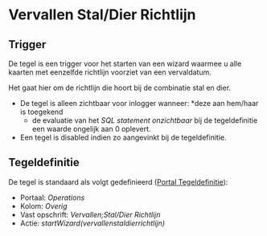 # Vervallen Stal/Dier Richtlijn

## Trigger

De tegel is een trigger voor het starten van een wizard waarmee u alle kaarten met eenzelfde richtlijn voorziet van een vervaldatum.

Het gaat hier om de richtlijn die hoort bij de combinatie stal en dier.

- De tegel is alleen zichtbaar voor inlogger wanneer:
  \*deze aan hem/haar is toegekend
  - de evaluatie van het _SQL statement onzichtbaar_ bij de tegeldefinitie een waarde ongelijk aan 0 oplevert.
- Een tegel is disabled indien zo aangevinkt bij de tegeldefinitie.

## Tegeldefinitie

De tegel is standaard als volgt gedefinieerd ([Portal Tegeldefinitie](/docs/instellen_inrichten/portaldefinitie/portal_tegel.md)):

- Portaal: _Operations_
- Kolom: _Overig_
- Vast opschrift: _Vervallen;Stal/Dier Richtlijn_
- Actie: _startWizard(vervallenstaldierrichtlijn)_
